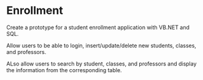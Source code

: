 # Enrollment
Create a prototype for a student enrollment application with VB.NET and SQL.

Allow users to be able to login, insert/update/delete new students, classes, and professors.

ALso allow users to search by student, classes, and professors and display the information from the corresponding table.
